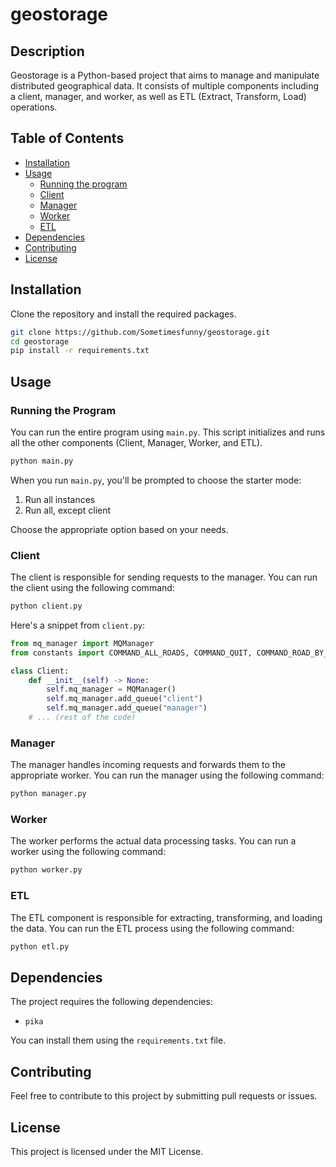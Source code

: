 # geostorage

## Description

Geostorage is a Python-based project that aims to manage and manipulate distributed geographical data. It consists of multiple components including a client, manager, and worker, as well as ETL (Extract, Transform, Load) operations.

## Table of Contents

* [Installation](#installation)
* [Usage](#usage)
  * [Running the program](#running-the-program)
  * [Client](#client)
  * [Manager](#manager)
  * [Worker](#worker)
  * [ETL](#etl)
* [Dependencies](#dependencies)
* [Contributing](#contributing)
* [License](#license)

## Installation

Clone the repository and install the required packages.

```bash
git clone https://github.com/Sometimesfunny/geostorage.git
cd geostorage
pip install -r requirements.txt
```

## Usage

### Running the Program

You can run the entire program using `main.py`. This script initializes and runs all the other components (Client, Manager, Worker, and ETL).

```bash
python main.py
```

When you run `main.py`, you'll be prompted to choose the starter mode:

1. Run all instances
2. Run all, except client

Choose the appropriate option based on your needs.

### Client

The client is responsible for sending requests to the manager. You can run the client using the following command:

```python
python client.py
```

Here's a snippet from `client.py`:

```python
from mq_manager import MQManager
from constants import COMMAND_ALL_ROADS, COMMAND_QUIT, COMMAND_ROAD_BY_ID

class Client:
    def __init__(self) -> None:
        self.mq_manager = MQManager()
        self.mq_manager.add_queue("client")
        self.mq_manager.add_queue("manager")
    # ... (rest of the code)
```

### Manager

The manager handles incoming requests and forwards them to the appropriate worker. You can run the manager using the following command:

```python
python manager.py
```

### Worker

The worker performs the actual data processing tasks. You can run a worker using the following command:

```python
python worker.py
```

### ETL

The ETL component is responsible for extracting, transforming, and loading the data. You can run the ETL process using the following command:

```python
python etl.py
```

## Dependencies

The project requires the following dependencies:

* `pika`

You can install them using the `requirements.txt` file.

## Contributing

Feel free to contribute to this project by submitting pull requests or issues.

## License

This project is licensed under the MIT License.
